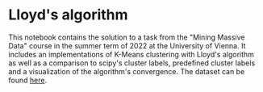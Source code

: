 # Lloyd's algorithm
This notebook contains the solution to a task from the "Mining Massive Data" course in the summer term of 2022 at the University of Vienna. It includes an implementations of K-Means clustering with Lloyd's algorithm as well as a comparison to scipy's cluster labels, predefined cluster labels and a visualization of the algorithm's convergence. The dataset can be found [here](https://www.kdd.org/kdd-cup/view/kdd-cup-2004/Data).
